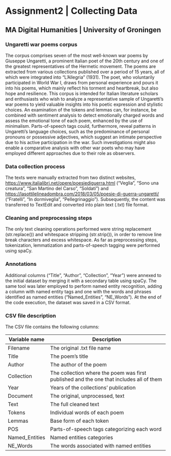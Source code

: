 # Assignment2 | Collecting Data 
## MA Digital Humanities | University of Groningen

### Ungaretti war poems corpus
The corpus comprises seven of the most well-known war poems by Giuseppe Ungaretti, a prominent Italian poet of the 20th century and one of the greatest representatives of the Hermetic movement. The poems are extracted from various collections published over a period of 15 years, all of which were integrated into “L’Allegria” (1931). 
The poet, who voluntarily participated in World War I, draws from personal experience and pours it into his poems, which mainly reflect his torment and heartbreak, but also hope and resilience. 
This corpus is intended for Italian literature scholars and enthusiasts who wish to analyze a representative sample of Ungaretti’s war poems to yield valuable insights into his poetic expression and stylistic choices. An examination of the tokens and lemmas can, for instance, be combined with sentiment analysis to detect emotionally charged words and assess the emotional tone of each poem, enhanced by the use of minimalism. Parts-of-speech tags could, furthermore, reveal patterns in Ungaretti’s language choices, such as the predominance of personal pronouns or possessive adjectives, which suggest an intimate perspective due to his active participation in the war. Such investigations might also enable a comparative analysis with other war poets who may have employed different approaches due to their role as observers. 

### Data collection process
The texts were manually extracted from two distinct websites, https://www.italialibri.net/opere/poesiediguerra.html (“Veglia”, “Sono una creatura”, “San Martino del Carso”, “Soldati”) and https://lasottilelineadombra.com/2018/03/05/poesie-di-guerra-ungaretti/ (“Fratelli”, “In dormiveglia”, “Pellegrinaggio”). Subsequently, the content was transferred to TextEdit and converted into plain text (.txt) file format. 

### Cleaning and preprocessing steps
The only text cleaning operations performed were string replacement (str.replace()) and whitespace stripping (str.strip()), in order to remove line break characters and excess whitespace. 
As far as preprocessing steps, tokenization, lemmatization and parts-of-speech tagging were performed using spaCy. 

### Annotations
Additional columns (“Title”, “Author”, “Collection”, “Year”) were annexed to the initial dataset by merging it with a secondary table using spaCy. The same tool was later employed to perform named entity recognition, adding a column with named entity tags and one with the words and phrases identified as named entities (“Named_Entities”, “NE_Words”). 
At the end of the code execution, the dataset was saved in a CSV format. 

### CSV file description 
The CSV file contains the following columns: 

| Variable name | Description |
| -------------- | ------------------------------------------------------------------------------------------ |
| Filename       | The original .txt file name                                                                |
| Title          | The poem’s title                                                                           |
| Author         | The author of the poem                                                                     |
| Collection     | The collection where the poem was first published and the one that includes all of them |
| Year           | Years of the collections’ publication                                                      |
| Document       | The original, unprocessed, text                                                            |
| Text           | The full cleaned text                                                                      |
| Tokens         | Individual words of each poem                                                              |
| Lemmas         | Base form of each token                                                                    |
| POS            | Parts-of-speech tags categorizing each word                                                |
| Named_Entities | Named entities categories                                                                  |
| NE_Words       | The words associated with named entities                                                   |
